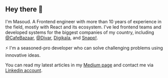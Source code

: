 ## Hey there 👋

I'm Masoud. A Frontend engineer with more than 10 years of experience in the field, mostly with React and its ecosystem. I've led frontend teams and developed systems for the biggest companies of my country, including [@CafeBazaar](https://github.com/cafebazaar), [@Divar](https://github.com/divar-ir), [Digikala](https://digikala.com), and [Snapp!](https://snapp.ir).

⚡ I'm a seasoned-pro developer who can solve challenging problems using innovative ideas.

You can read my latest articles in my [Medium page](https://masious.medium.com) and contact me via [Linkedin account](https://linkedin.com/in/masoud-bonabi).
